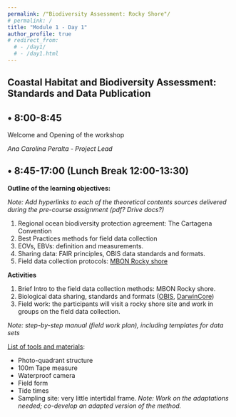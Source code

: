 ```yaml
---
permalink: /"Biodiversity Assessment: Rocky Shore"/
# permalink: /
title: "Module 1 - Day 1"
author_profile: true
# redirect_from: 
  # - /day1/
  # - /day1.html
---
```


## Coastal Habitat and Biodiversity Assessment: Standards and Data Publication

## • 8:00-8:45

Welcome and Opening of the workshop

*Ana Carolina Peralta - Project Lead*

## • 8:45-17:00 (Lunch Break 12:00-13:30)


**Outline of the learning objectives:** 

_Note: Add hyperlinks to each of the theoretical contents sources delivered during the pre-course assignment (pdf? Drive docs?)_

1. Regional ocean biodiversity protection agreement: The Cartagena Convention 
2. Best Practices methods for field data collection
3. EOVs, EBVs: definition and measurements. 
4. Sharing data: FAIR principles, OBIS data standards and formats.
5. Field data collection protocols:
   [MBON Rocky shore](https://search.oceanbestpractices.org/search?q=MBON%20Rocky%20shore&fields=all&activeField=all)

**Activities** 

1. Brief Intro to the field data collection methods: MBON Rocky shore.
2. Biological data sharing, standards and formats ([OBIS](https://obis.org/), [DarwinCore](https://dwc.tdwg.org/terms/))
3. Field work: the participants will visit a rocky shore site and work in groups on the field data collection.

_Note: step-by-step manual (field work plan), including templates for data sets_

[List of tools and materials](https://repository.oceanbestpractices.org/handle/11329/2199.2):

- Photo-quadrant structure
- 100m Tape measure
- Waterproof camera
- Field form
- Tide times
- Sampling site: very little intertidal frame. _Note: Work on the adaptations needed; co-develop an adapted version of the method._









